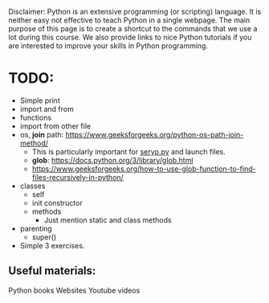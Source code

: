 <!-- # Python Tutorial -->

Disclaimer: Python is an extensive programming (or scripting) language. It is neither easy not effective to teach Python in a single webpage. The main purpose of this page is to create a shortcut to the commands that we use a lot during this course. We also provide links to nice Python tutorials if you are interested to improve your skills in Python programming.

# TODO:

- Simple print
- import and from
- functions
- import from other file
- os, **join** path: https://www.geeksforgeeks.org/python-os-path-join-method/
    - This is particularly important for [seryp.py](http://seryp.py) and launch files.
    - **glob**: https://docs.python.org/3/library/glob.html
    - https://www.geeksforgeeks.org/how-to-use-glob-function-to-find-files-recursively-in-python/
- classes
    - self
    - init constructor
    - methods
        - Just mention static and class methods
- parenting
    - super()
- Simple 3 exercises.

## Useful materials:
Python books
Websites
Youtube videos
